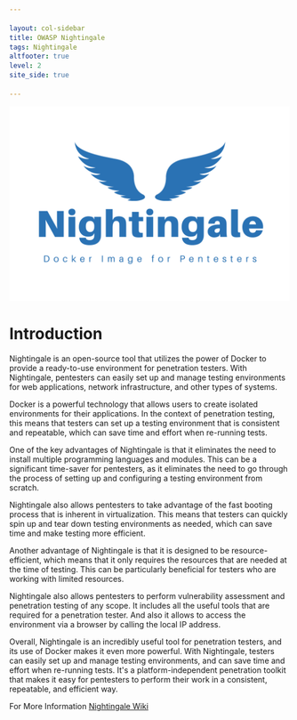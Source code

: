 ```yaml
---

layout: col-sidebar
title: OWASP Nightingale
tags: Nightingale
altfooter: true
level: 2
site_side: true

---
```


![Nightingale Logo](assets/images/Nightingale.png)
# Introduction

Nightingale is an open-source tool that utilizes the power of Docker to provide a ready-to-use environment for penetration testers. With Nightingale, pentesters can easily set up and manage testing environments for web applications, network infrastructure, and other types of systems.

Docker is a powerful technology that allows users to create isolated environments for their applications. In the context of penetration testing, this means that testers can set up a testing environment that is consistent and repeatable, which can save time and effort when re-running tests.

One of the key advantages of Nightingale is that it eliminates the need to install multiple programming languages and modules. This can be a significant time-saver for pentesters, as it eliminates the need to go through the process of setting up and configuring a testing environment from scratch.

Nightingale also allows pentesters to take advantage of the fast booting process that is inherent in virtualization. This means that testers can quickly spin up and tear down testing environments as needed, which can save time and make testing more efficient.

Another advantage of Nightingale is that it is designed to be resource-efficient, which means that it only requires the resources that are needed at the time of testing. This can be particularly beneficial for testers who are working with limited resources.

Nightingale also allows pentesters to perform vulnerability assessment and penetration testing of any scope. It includes all the useful tools that are required for a penetration tester. And also it allows to access the environment via a browser by calling the local IP address.

Overall, Nightingale is an incredibly useful tool for penetration testers, and its use of Docker makes it even more powerful. With Nightingale, testers can easily set up and manage testing environments, and can save time and effort when re-running tests. It's a platform-independent penetration toolkit that makes it easy for pentesters to perform their work in a consistent, repeatable, and efficient way.

For More Information [Nightingale Wiki](http://nightingale-wiki.gitbook.io/nightingale/)
